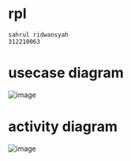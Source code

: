 # rpl
```
sahrul ridwansyah
312210063
```

# usecase diagram

![image](https://github.com/sahrul180304/rpl/assets/115526901/e21b43ab-d54c-40a3-8a75-9ff4b78baf6d)


# activity diagram 

![image](https://github.com/sahrul180304/rpl/assets/115526901/998c31cb-9a02-4b56-8bb5-4b6f0a6b0b44)

